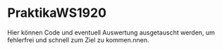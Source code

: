 # PraktikaWS1920
Hier können Code und eventuell Auswertung ausgetauscht werden, um fehlerfrei und schnell zum Ziel zu kommen.nnen.
